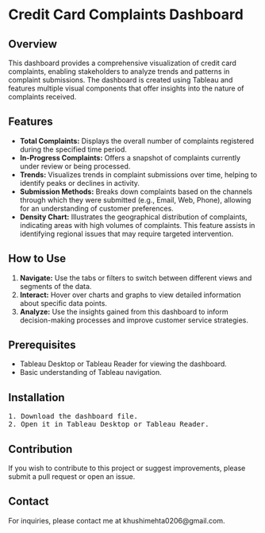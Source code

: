 <h1>Credit Card Complaints Dashboard</h1>

<h2>Overview</h2>
<p>
    This dashboard provides a comprehensive visualization of credit card complaints, enabling stakeholders to analyze trends and patterns in complaint submissions. The dashboard is created using Tableau and features multiple visual components that offer insights into the nature of complaints received.
</p>

<h2>Features</h2>
<ul>
    <li><strong>Total Complaints:</strong> Displays the overall number of complaints registered during the specified time period.</li>
    <li><strong>In-Progress Complaints:</strong> Offers a snapshot of complaints currently under review or being processed.</li>
    <li><strong>Trends:</strong> Visualizes trends in complaint submissions over time, helping to identify peaks or declines in activity.</li>
    <li><strong>Submission Methods:</strong> Breaks down complaints based on the channels through which they were submitted (e.g., Email, Web, Phone), allowing for an understanding of customer preferences.</li>
    <li><strong>Density Chart:</strong> Illustrates the geographical distribution of complaints, indicating areas with high volumes of complaints. This feature assists in identifying regional issues that may require targeted intervention.</li>
</ul>

<h2>How to Use</h2>
<ol>
    <li><strong>Navigate:</strong> Use the tabs or filters to switch between different views and segments of the data.</li>
    <li><strong>Interact:</strong> Hover over charts and graphs to view detailed information about specific data points.</li>
    <li><strong>Analyze:</strong> Use the insights gained from this dashboard to inform decision-making processes and improve customer service strategies.</li>
</ol>

<h2>Prerequisites</h2>
<ul>
    <li>Tableau Desktop or Tableau Reader for viewing the dashboard.</li>
    <li>Basic understanding of Tableau navigation.</li>
</ul>

<h2>Installation</h2>
<pre>
1. Download the dashboard file.
2. Open it in Tableau Desktop or Tableau Reader.
</pre>

<h2>Contribution</h2>
<p>
    If you wish to contribute to this project or suggest improvements, please submit a pull request or open an issue.
</p>



<h2>Contact</h2>
<p>
    For inquiries, please contact me at khushimehta0206@gmail.com.
</p>

</body>
</html>
